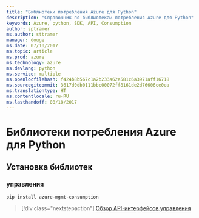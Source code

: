 ```yaml
---
title: "Библиотеки потребления Azure для Python"
description: "Справочник по библиотекам потребления Azure для Python"
keywords: Azure, python, SDK, API, Consumption
author: sptramer
ms.author: sttramer
manager: douge
ms.date: 07/10/2017
ms.topic: article
ms.prod: azure
ms.technology: azure
ms.devlang: python
ms.service: multiple
ms.openlocfilehash: f424b8b567c1a2b233a62e581c6a3971aff16718
ms.sourcegitcommit: 3617d0db0111bbc00072ff8161de2d76606ce0ea
ms.translationtype: HT
ms.contentlocale: ru-RU
ms.lasthandoff: 08/18/2017
---
```

# <a name="azure-consumption-libraries-for-python"></a>Библиотеки потребления Azure для Python

## <a name="install-the-libraries"></a>Установка библиотек


### <a name="management"></a>управления

```bash
pip install azure-mgmt-consumption
```
> [!div class="nextstepaction"]
> [Обзор API-интерфейсов управления](/python/api/overview/azure/consumption/managementlibrary)